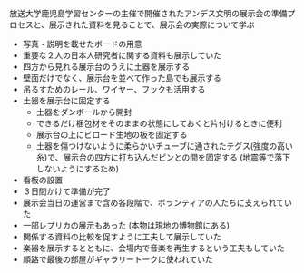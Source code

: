 放送大学鹿児島学習センターの主催で開催されたアンデス文明の展示会の準備プロセスと、展示された資料を見ることで、展示会の実際について学ぶ

- 写真・説明を載せたボードの用意
- 重要な２人の日本人研究者に関する資料も展示していた
- 四方から見れる展示台のうえに土器を展示する
- 壁面だけでなく、展示台を並べて作った島でも展示する
- 吊るすためのレール、ワイヤー、フックも活用する
- 土器を展示台に固定する
	- 土器をダンボールから開封
	- できるだけ梱包材をそのままの状態にしておくと片付けるときに便利
	- 展示台の上にビロード生地の板を固定する
	- 土器を傷つけないように柔らかいチューブに通されたテグス(強度の高い糸)で、展示台の四方に打ち込んだピンとの間を固定する (地震等で落下しないようにするため)
- 看板の設置
- ３日間かけて準備が完了
- 展示会当日の運営まで含め各段階で、ボランティアの人たちに支えられていた
- 一部レプリカの展示もあった (本物は現地の博物館にある)
- 関係する資料の比較を促すように工夫して展示していた
- 楽器を展示するとともに、会場内で音楽を再生するという工夫もしていた
- 順路で最後の部屋がギャラリートークに使われていた
